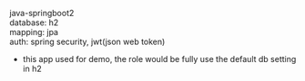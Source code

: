 java-springboot2  
database: h2  
mapping: jpa  
auth: spring security, jwt(json web token)  
- this app used for demo, the role would be fully use the default db setting in h2  